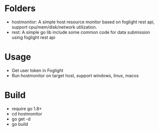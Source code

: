 # Folders
- hostmonitor: A simple host resource monitor based on foglight rest api, support cpu/mem/disk/network utilization.
- rest: A simple go lib include some common code for data submission using foglight rest api
# Usage
- Get user token in Foglight
- Run hostmonitor on target host, support windows, linux, macos
# Build
- require go 1.8+ 
- cd hostmonitor
- go get -d
- go build
